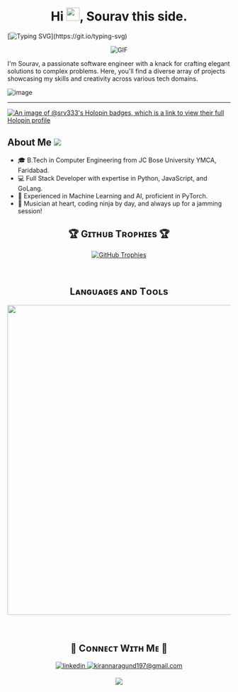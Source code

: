 <h1 align="center">Hi <img src="https://raw.githubusercontent.com/MartinHeinz/MartinHeinz/master/wave.gif" width="30px" height = "30px">, Sourav this side. </h1>

[![Typing SVG](https://readme-typing-svg.herokuapp.com?font=Fira+Code&pause=1100&center=true&random=false&width=1000&lines=Welcome+to+My+Github+!!;I+am+a+Crazy+Developer.+;Let's+Begin+the+Journey+to+my+World+!!)](https://git.io/typing-svg)
<p align="center">
<img align="middle" alt="GIF" src="https://i.pinimg.com/originals/63/88/d5/6388d58d9b3f314f8ab22fe2e3598b8c.gif"/>
</p>

<p>
I'm Sourav, a passionate software engineer with a knack for crafting elegant solutions to complex problems. Here, you'll find a diverse array of projects showcasing my skills and creativity across various tech domains.
</p>

![image](https://user-images.githubusercontent.com/61057666/169029838-74df663d-2e62-4d77-bdff-b43f7d63f00f.png)

<hr>


[![An image of @srv333's Holopin badges, which is a link to view their full Holopin profile](https://holopin.me/srv333)](https://holopin.io/@srv333)

 <a align='center' href="https://visitcount.itsvg.in">
  
</a>


## About Me <a href="https://visitcount.itsvg.in">  <img src="https://visitcount.itsvg.in/api?id=srv32003&label=Profile%20Views&icon=5&pretty=true"/> </a>
<ul>
 
<li>🎓 B.Tech in Computer Engineering from JC Bose University YMCA, Faridabad.</li>
<li>💻 Full Stack Developer with expertise in Python, JavaScript, and GoLang.</li>
<li>🧠 Experienced in Machine Learning and AI, proficient in PyTorch.</li>
<li>🎸 Musician at heart, coding ninja by day, and always up for a jamming session!</li>

</ul>



<!--Trophies Section-->   
<h2 align="center">🏆 Gɪᴛʜᴜʙ Tʀᴏᴘʜɪᴇs 🏆</h2>
<p align="center">
  <a href="https://github.com/Kiran1689/github-profile-trophy">
    <img src="https://github-profile-trophy.vercel.app/?username=srv332003&row=2&column=6&margin-w=20&margin-h=20" alt="GitHub Trophies">
  </a>
</p>
<br />

<h2 align="center">Lᴀɴɢᴜᴀɢᴇs ᴀɴᴅ Tᴏᴏʟs</h2> 
<p align="center">
<img width="700px"  src="https://skillicons.dev/icons?i=py,go,js,html,css,react,express,flask,md,postgres,mongo,git,vscode,docker,gcp,postman,kali,npm,pytorch,cpp,c,ubuntu,bash,spring&perline=12"  />
</p>
<br />


<h2 align="center">🤝 Cᴏɴɴᴇᴄᴛ Wɪᴛʜ Mᴇ 🤝 </h2>
<div align="center">
 <a href="https://www.linkedin.com/in/srv333/" target="_blank">
<img src=https://img.shields.io/badge/linkedin-%231E77B5.svg?&style=for-the-badge&logo=linkedin&logoColor=white alt=linkedin style="margin-bottom: 5px;" />
</a>
  
<a href="mailto:srvgarg332003@gmail.com" target="_blank">
<img src="https://img.shields.io/badge/Gmail-D14836?style=for-the-badge&logo=gmail&logoColor=white" alt=kirannaragund197@gmail.com mail style="margin-bottom: 5px;" />
</a>

<p align="center">
  <img src="https://capsule-render.vercel.app/api?type=waving&color=gradient&height=65&section=footer"/>
</p>
</div>


